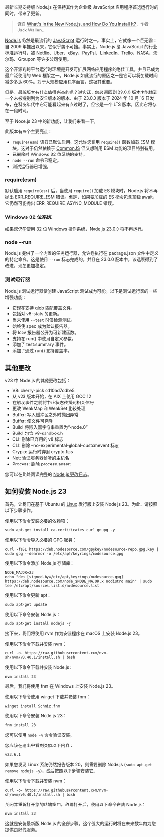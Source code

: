 
<!--
title: 最新Node.js有什么，以及如何安装？
cover: https://cdn.thenewstack.io/media/2025/01/3878e196-getty-images-nvlb6gvemlc-unsplash-1.jpg
-->

最新长期支持版 Node.js 在保持其作为企业级 JavaScript 应用程序首选运行时的同时，带来了更新。

> 译自 [What's in the New Node.js, and How Do You Install It?](https://thenewstack.io/whats-in-the-new-node-js-and-how-do-you-install-it/)，作者 Jack Wallen。

[Node.js](https://thenewstack.io/dev-news-node-js-23-and-rust-1-82-released-this-week/) 仍然是最流行的 [JavaScript](https://thenewstack.io/5-technical-javascript-trends-you-need-to-know-about-in-2025/) 运行时之一。事实上，它就像一个巨无霸：自 2009 年推出以来，它似乎势不可挡。事实上，Node.js 是 JavaScript 的行业标准运行时，被 [Netflix](https://thenewstack.io/developer-productivity-engineering-at-netflix/)、Uber、eBay、PayPal、[LinkedIn](https://thenewstack.io/linkedin-shares-its-developer-productivity-framework/)、Trello、[NASA](https://thenewstack.io/nasa-programmer-remembers-debugging-lisp-in-deep-space/)、沃尔玛、Groupon 等许多公司使用。

这个开源的跨平台运行时环境是开发可扩展网络应用程序的绝佳工具，并且已成为最广泛使用的 Web 框架之一。Node.js 如此流行的原因之一是它可以将加载时间减少多达 60%。对于大规模应用程序而言，这极其重要。

但是，最新版本有什么值得兴奋的呢？说实话，您必须回到 23.0.0 版本才能找到一个未被特别列为安全版本的版本。由于 23.0.0 版本于 2024 年 10 月 16 日发布，在科技年代中它可能看起来有点过时了，但它是一个 LTS 版本，因此它将存在一段时间。

至于 Node.js 23 中的新功能，让我们来看一下。

此版本有四个主要亮点：

- `require(esm)` 语句已默认启用。这允许您使用 `require()` 函数加载 ESM 模块。这对于仍然依赖于 [CommonJS](https://thenewstack.io/how-javascript-is-finally-improving-the-module-experience/) 但又想利用 ESM 功能的项目特别有用。
- 已删除对 Windows 32 位系统的支持。
- `node --run` 命令已稳定。
- 测试运行器已增强。

### require(esm)

默认启用 `require(esm)` 后，当使用 `require()` 加载 ES 模块时，Node.js 将不再抛出 ERR_REQUIRE_ESM 错误。但是，如果要加载的 ES 模块包含顶级 await，它仍然可能抛出 ERR_REQUIRE_ASYNC_MODULE 错误。

### Windows 32 位系统

如果您仍在使用 32 位 Windows 操作系统，Node.js 23.0.0 将不再运行。

### node --run

Node.js 提供了一个内置的任务运行器，允许您执行在 package.json 文件中定义的特定命令。这是使用 `--run` 标志完成的，并且在 23.0.0 版本中，该选项得到了改进，现在更加稳定。

### 测试运行器

Node.js 测试运行器使创建 JavaScript 测试成为可能。以下是测试运行器的一些增强功能：

- 它现在支持 glob 匹配覆盖文件。
- 包括对 v8-stats 的更新。
- 当未使用 `--test` 时仅检测测试。
- 始终使 spec 成为默认报告器。
- 将 lcov 报告器公开为可新建函数。
- 支持在 run() 中使用自定义参数。
- 添加了 test:summary 事件。
- 添加了通过 run() 支持覆盖率。

## 其他更改

v23 中 Node.js 的其他更改包括：

- V8: cherry-pick cd10ad7cdbe5
- 从 v23 版本开始，在 AIX 上使用 GCC 12
- 在触发事件之前将中止状态传播到相关信号
- 更改 WeakMap 和 WeakSet 比较处理
- Buffer: 写入缓冲区之外时抛出异常
- Buffer: 使文件可克隆
- Build: 将嵌入器字符串重置为“-node.0”
- Build: 包含 v8-sandbox.h
- CLI: 删除已弃用的 v8 标志
- CLI: 删除 –no-experimental-global-customevent 标志
- Crypto: 运行时弃用 crypto.fips
- Net: 验证服务器侦听的主机名
- Process: 删除 process.assert

您可以在此处阅读完整的 [Node.js 更改日志](https://nodejs.org/en)。

## 如何安装 Node.js 23

首先，让我们在基于 Ubuntu 的 [Linux](https://thenewstack.io/introduction-to-linux-operating-system) 发行版上安装 Node.js 23。为此，请按照以下步骤操作。

使用以下命令安装必要的依赖项：

`sudo apt-get install ca-certificates curl gnupg -y`

使用以下命令导入必要的 GPG 密钥：

```
curl -fsSL https://deb.nodesource.com/gpgkey/nodesource-repo.gpg.key | sudo gpg --dearmor -o /etc/apt/keyrings/nodesource.gpg
```

使用以下命令添加 Node.js 存储库：

```
NODE_MAJOR=23
echo "deb [signed-by=/etc/apt/keyrings/nodesource.gpg] https://deb.nodesource.com/node_$NODE_MAJOR.x nodistro main" | sudo tee /etc/apt/sources.list.d/nodesource.list
```

使用以下命令更新 apt：

`sudo apt-get update`

使用以下命令安装 Node.js：

`sudo apt-get install nodejs -y`

接下来，我们将使用 nvm 作为安装程序在 macOS 上安装 Node.js 23。

使用以下命令下载并安装 nvm：

`curl -o- https://raw.githubusercontent.com/nvm-sh/nvm/v0.40.1/install.sh | bash`

使用以下命令下载并安装 Node.js：

`nvm install 23`

最后，我们将使用 fnm 在 Windows 上安装 Node.js 23。

使用以下命令使用 winget 下载并安装 fnm：

`winget install Schniz.fnm`

使用以下命令安装 Node.js 23：

`fnm install 23`

您可以使用 `node -v` 命令验证安装。

您应该在输出中看到类似以下内容：

`v23.6.1`

如果您发现 Linux 系统仍然报告版本 20，则需要删除 Node.js (`sudo apt-get remove nodejs -y`)，然后按照以下步骤安装它。

使用以下命令下载并安装 nvm：

`curl -o- https://raw.githubusercontent.com/nvm-sh/nvm/v0.40.1/install.sh | bash`

关闭并重新打开您的终端窗口。终端打开后，使用以下命令安装 Node.js：

`nvm install 23`

这就是安装最新版 Node.js 的全部步骤。这个强大的运行时将在未来数年内为您提供良好的服务。
